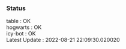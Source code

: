 ### Status


table : OK  
hogwarts : OK  
icy-bot : OK  
Latest Update : 2022-08-21 22:09:30.020020
